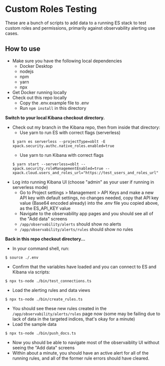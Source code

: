 # Custom Roles Testing

These are a bunch of scripts to add data to a running ES stack to test custom roles and permissions, primarily against observability alerting use cases.

## How to use

* Make sure you have the following local dependencies
  - Docker Desktop
  - nodejs
  - npm
  - yarn
  - npx
* Get Docker running locally
* Check out this repo locally
  - Copy the .env.example file to .env
  - Run `npm install` in this directory

**Switch to your local Kibana checkout directory.**

* Check out my branch in the Kibana repo, then from inside that directory:
  - Use yarn to run ES with correct flags (serverless)
  ```shell
  $ yarn es serverless --projectType=oblt -E xpack.security.authc.native_roles.enabled=true
  ```
  - Use yarn to run Kibana with correct flags
  ```shell
  $ yarn start --serverless=oblt --xpack.security.roleManagementEnabled=true --xpack.cloud.users_and_roles_url="https://test_users_and_roles_url"
  ```
* Log into running Kibana UI (choose "admin" as your user if running in serverless mode)
  - Go to Project settings > Management > API Keys and make a new API key with default settings, no changes needed, copy that API key value (Base64 encoded already) into the .env file you copied above, as the ES_API_KEY value
  - Navigate to the observability app pages and you should see all of the "Add data" screens
  - `/app/observability/alerts` should show no alerts
  - `/app/observability/alerts/rules` should show no rules

**Back in this repo checkout directory...**

* In your command shell, run:  
```shell
$ source ./.env
```
* Confirm that the variables have loaded and you can connect to ES and Kibana via scripts:
```shell
$ npx ts-node ./bin/test_connections.ts
```
* Load the alerting rules and data views
```shell
$ npx ts-node ./bin/create_rules.ts
```
* You should see these new rules created in the `/app/observability/alerts/rules` page now (some may be failing due to lack of data in the targeted indices, that's okay for a minute)
* Load the sample data
```shell
$ npx ts-node ./bin/push_docs.ts
```
* Now you should be able to navigate most of the observaiblity UI without seeing the "Add data" screens
* Within about a minute, you should have an active alert for all of the running rules, and all of the former rule errors should have cleared.
